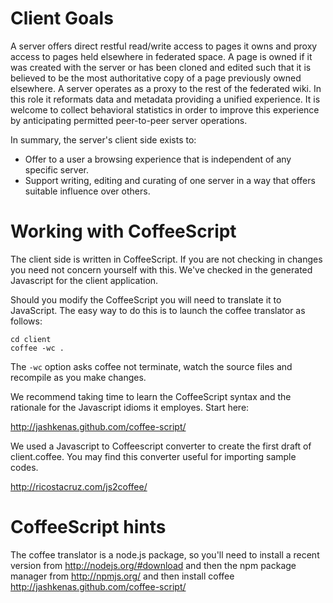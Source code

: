 Client Goals
============

A server offers direct restful read/write access to pages it owns and proxy access to pages held elsewhere in federated space.
A page is owned if it was created with the server or has been cloned and edited such that it is believed to be the most authoritative copy of a page previously owned elsewhere.
A server operates as a proxy to the rest of the federated wiki.
In this role it reformats data and metadata providing a unified experience.
It is welcome to collect behavioral statistics in order to improve this experience by anticipating permitted peer-to-peer server operations.

In summary, the server's client side exists to:

* Offer to a user a browsing experience that is independent of any specific server.
* Support writing, editing and curating of one server in a way that offers suitable influence over others.

Working with CoffeeScript
==========================

The client side is written in CoffeeScript. If you are not checking in changes you need not concern yourself with this. We've checked in the generated Javascript for the client application.

Should you modify the CoffeeScript you will need to translate it to JavaScript. The easy way to do this is to launch the coffee translator as follows:

	cd client
	coffee -wc .

The `-wc` option asks coffee not terminate, watch the source files and recompile as you make changes.

We recommend taking time to learn the CoffeeScript syntax and the rationale for the Javascript idioms it employes. Start here:

  http://jashkenas.github.com/coffee-script/

We used a Javascript to Coffeescript converter to create the first draft of client.coffee. You may find this converter useful for importing sample codes.

  http://ricostacruz.com/js2coffee/

CoffeeScript hints
==================
The coffee translator is a node.js package, so you'll need to install a recent version from http://nodejs.org/#download
and then the npm package manager from http://npmjs.org/
and then install coffee http://jashkenas.github.com/coffee-script/
